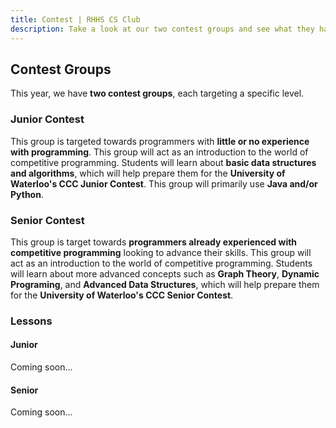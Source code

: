 ```yaml
---
title: Contest | RHHS CS Club
description: Take a look at our two contest groups and see what they have to offer!
---
```


## Contest Groups

This year, we have **two contest groups**, each targeting a specific level.

### Junior Contest

This group is targeted towards programmers with **little or no experience with programming**. This group will act as an introduction to the world of competitive programming.
Students will learn about **basic data structures and algorithms**, which will help prepare them for the **University of Waterloo's CCC Junior Contest**. 
This group will primarily use **Java and/or Python**.

### Senior Contest

This group is target towards **programmers already experienced with competitive programming** looking to advance their skills. This group will act as an introduction to the world of competitive programming. Students will learn about more advanced concepts such as **Graph Theory**, **Dynamic Programing**, and **Advanced Data Structures**, which will help prepare them for the **University of Waterloo's CCC Senior Contest**.

### Lessons

#### Junior

Coming soon...

#### Senior

Coming soon...
